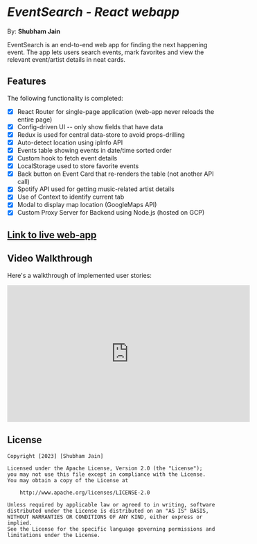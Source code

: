 # *EventSearch - React webapp*

By: **Shubham Jain**

EventSearch is an end-to-end web app for finding the next happening event. The app lets users search events, mark
favorites and view the relevant event/artist details in neat cards.

## Features

The following functionality is completed:

- [x] React Router for single-page application (web-app never reloads the entire page)
- [x] Config-driven UI -- only show fields that have data
- [x] Redux is used for central data-store to avoid props-drilling
- [x] Auto-detect location using ipInfo API
- [x] Events table showing events in date/time sorted order
- [x] Custom hook to fetch event details
- [x] LocalStorage used to store favorite events
- [x] Back button on Event Card that re-renders the table (not another API call)
- [x] Spotify API used for getting music-related artist details
- [x] Use of Context to identify current tab
- [x] Modal to display map location	(GoogleMaps API)
- [x] Custom Proxy Server for Backend using Node.js (hosted on GCP)

## <a href="https://shubham-jain-events-webapp.wl.r.appspot.com/search" target="_blank">Link to live web-app</a>

## Video Walkthrough

Here's a walkthrough of implemented user stories:

<iframe width="560" height="315" src="https://www.youtube.com/embed/ns_cB8L1uT4" title="YouTube video player" frameborder="0" allow="accelerometer; autoplay; clipboard-write; encrypted-media; gyroscope; picture-in-picture; web-share" allowfullscreen></iframe>


## License

    Copyright [2023] [Shubham Jain]

    Licensed under the Apache License, Version 2.0 (the "License");
    you may not use this file except in compliance with the License.
    You may obtain a copy of the License at

        http://www.apache.org/licenses/LICENSE-2.0

    Unless required by applicable law or agreed to in writing, software
    distributed under the License is distributed on an "AS IS" BASIS,
    WITHOUT WARRANTIES OR CONDITIONS OF ANY KIND, either express or implied.
    See the License for the specific language governing permissions and
    limitations under the License.
